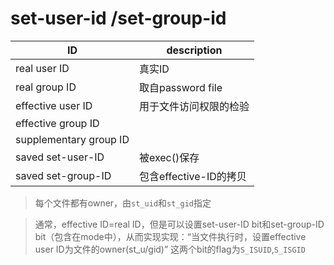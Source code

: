 # set-user-id /set-group-id
| ID            | description|
|-----------    |------------|
|real user ID   |真实ID|
|real group ID  |取自password file      |
|effective user ID| 用于文件访问权限的检验|
|effective group ID||
|supplementary group ID||
|saved set-user-ID|被exec()保存|
|saved set-group-ID|包含effective-ID的拷贝|

> 每个文件都有owner，由`st_uid`和`st_gid`指定

> 通常，effective ID=real ID，但是可以设置set-user-ID bit和set-group-ID bit（包含在mode中），从而实现实现：“当文件执行时，设置effective user ID为文件的owner(st_u/gid)”
> 这两个bit的flag为`S_ISUID`,`S_ISGID`
